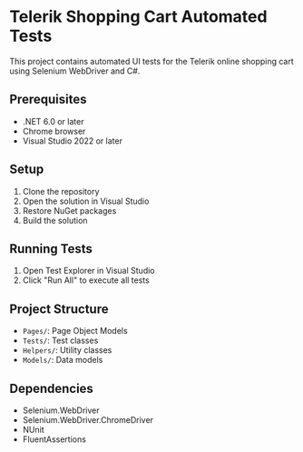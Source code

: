 # Telerik Shopping Cart Automated Tests

This project contains automated UI tests for the Telerik online shopping cart using Selenium WebDriver and C#.

## Prerequisites
- .NET 6.0 or later
- Chrome browser
- Visual Studio 2022 or later

## Setup
1. Clone the repository
2. Open the solution in Visual Studio
3. Restore NuGet packages
4. Build the solution

## Running Tests
1. Open Test Explorer in Visual Studio
2. Click "Run All" to execute all tests

## Project Structure
- `Pages/`: Page Object Models
- `Tests/`: Test classes
- `Helpers/`: Utility classes
- `Models/`: Data models

## Dependencies
- Selenium.WebDriver
- Selenium.WebDriver.ChromeDriver
- NUnit
- FluentAssertions